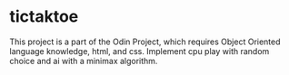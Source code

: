 # tictaktoe
This project is a part of the Odin Project, which requires Object Oriented language knowledge, html, and css. Implement cpu play with random choice and ai with a minimax algorithm.
